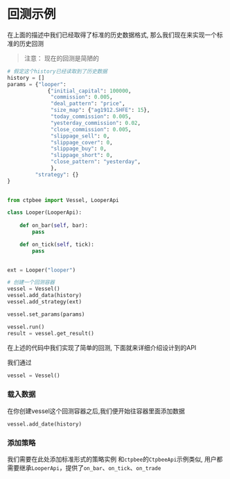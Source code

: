 # 回测示例

在上面的描述中我们已经取得了标准的历史数据格式, 那么我们现在来实现一个标准的历史回测

> 注意： 现在的回测是简陋的

```python
# 假定这个history已经读取到了历史数据
history = []
params = {"looper":
             {"initial_capital": 100000,
              "commission": 0.005,
              "deal_pattern": "price",
              "size_map": {"ag1912.SHFE": 15},
              "today_commission": 0.005,
              "yesterday_commission": 0.02,
              "close_commission": 0.005,
              "slippage_sell": 0,
              "slippage_cover": 0,
              "slippage_buy": 0,
              "slippage_short": 0,
              "close_pattern": "yesterday",
              },
         "strategy": {}
}
    

from ctpbee import Vessel, LooperApi

class Looper(LooperApi):
    
    def on_bar(self, bar):
        pass

    def on_tick(self, tick):
        pass
        

ext = Looper("looper")

# 创建一个回测容器
vessel = Vessel()
vessel.add_data(history)
vessel.add_strategy(ext)

vessel.set_params(params)

vessel.run()
result = vessel.get_result()
```

在上述的代码中我们实现了简单的回测, 下面就来详细介绍设计到的API

我们通过
```python
vessel = Vessel()
```

### 载入数据
在你创建vessel这个回测容器之后,我们便开始往容器里面添加数据

```
vessel.add_date(history)
```
 
 
### 添加策略
我们需要在此处添加标准形式的策略实例
和`ctpbee`的`CtpbeeApi`示例类似, 用户都需要继承`LooperApi`，提供了`on_bar`、`on_tick`、`on_trade`


         